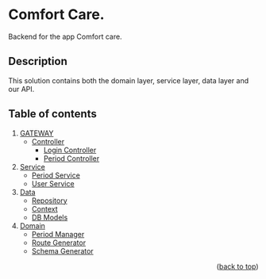 <a name="readme-top"></a>

# Comfort Care.

Backend for the app Comfort care.

## Description

This solution contains both the domain layer, service layer, data layer and our API.

## Table of contents

<!-- TABLE OF CONTENTS -->
  <ol>
    <li>
      <a href="#ComfortCare.Api">GATEWAY</a>
      <ul>
        <li>
          <a href="#Controllers">Controller</a>
          <ul>
            <li><a href="#Controllers/LoginController">Login Controller</a></li>
            <li><a href="#Controllers/PeriodController">Period Controller</a></li>
          </ul>
        </li>
      </ul>
    </li>
    <li>
      <a href="#Service">Service</a>
      <ul>
        <li><a href="#Service/PeriodService">Period Service</a></li>
        <li><a href="#Service/UserService">User Service</a></li>
      </ul>
    </li>
    <li>
      <a href="#Data">Data</a>
      <ul>
        <li><a href="#Data/ComfortCareRepository">Repository</a></li>
        <li>
          <a href="#Data/ComfortCareDbContext">Context</a>
          <li><a href="#Data/Models">DB Models</a></li>
        </li>
      </ul>
    </li>
    <li>
      <a href="#Domain">Domain</a>
      <ul>
        <li>
          <a href="#BusinessLogic/PeriodManager">Period Manager</a>
          <li><a href="#BusinessLogic/RouteGenerator">Route Generator</a></li>
          <li><a href="#BusinessLogic/SchemaGenerator">Schema Generator</a></li>
        </li>
      </ul>
    </li>
  </ol>
<p align="right">(<a href="#readme-top">back to top</a>)</p>

